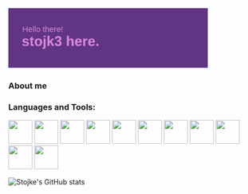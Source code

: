 <img align="cemter" alt="Coding" width="400" src="header.png">

<h3 align="left">About me</h3>

<h3 align="left">Languages and Tools:</h3>
<p align="left"> 
            <img src="https://cdn.jsdelivr.net/gh/devicons/devicon@latest/icons/php/php-original.svg" width="48px" height="48px" />
            <img src="https://cdn.jsdelivr.net/gh/devicons/devicon@latest/icons/csharp/csharp-original.svg" width="48px" height="48px" />
            <img src="https://cdn.jsdelivr.net/gh/devicons/devicon@latest/icons/python/python-original.svg" width="48px" height="48px" />
            <img src="https://cdn.jsdelivr.net/gh/devicons/devicon@latest/icons/azuresqldatabase/azuresqldatabase-original.svg" width="48px" height="48px" />
            <img src="https://cdn.jsdelivr.net/gh/devicons/devicon@latest/icons/javascript/javascript-original.svg" width="48px" height="48px" />
            <img src="https://cdn.jsdelivr.net/gh/devicons/devicon@latest/icons/html5/html5-original.svg" width="48px" height="48px" />
            <img src="https://cdn.jsdelivr.net/gh/devicons/devicon@latest/icons/css3/css3-original.svg" width="48px" height="48px" />
            <img src="https://cdn.jsdelivr.net/gh/devicons/devicon@latest/icons/react/react-original.svg" width="48px" height="48px" />
            <img src="https://cdn.jsdelivr.net/gh/devicons/devicon@latest/icons/figma/figma-original.svg" width="48px" height="48px" />
            <img src="https://cdn.jsdelivr.net/gh/devicons/devicon@latest/icons/photoshop/photoshop-original.svg" width="48px" height="48px" />
            <img src="https://cdn.jsdelivr.net/gh/devicons/devicon@latest/icons/docker/docker-original.svg" width="48px" height="48px" />
           </p>

![Stojke's GitHub stats](https://github-readme-stats.vercel.app/api?username=stojk3&show_icons=true&theme=radical)
